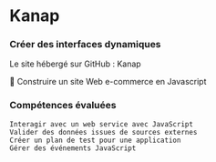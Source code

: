 # Kanap #



### Créer des interfaces dynamiques ###

Le site hébergé sur GitHub : Kanap

🔨 Construire un site Web e-commerce en Javascript

### Compétences évaluées ###

    Interagir avec un web service avec JavaScript
    Valider des données issues de sources externes
    Créer un plan de test pour une application
    Gérer des événements JavaScript
